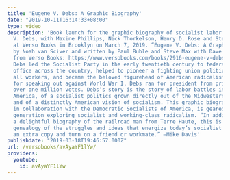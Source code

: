 ```yaml
---
title: 'Eugene V. Debs: A Graphic Biography'
date: "2019-10-11T16:14:33+08:00"
type: video
description: 'Book launch for the graphic biography of socialist labor legend Eugene
  V. Debs, with Maxine Phillips, Nick Thorkelson, Henry D. Rose and Steve Max. Filmed
  at Verso Books in Brooklyn on March 7, 2019. “Eugene V. Debs: A Graphic Biography”—illustrated
  by Noah van Sciver and written by Paul Buhle and Steve Max with Dave Nace—is available
  from Verso Books: https://www.versobooks.com/books/2916-eugene-v-debs Eugene Victor
  Debs led the Socialist Party in the early twentieth century to federal and state
  office across the country, helped to pioneer a fighting union politics that organized
  all workers, and became the beloved figurehead of American radicalism. Imprisoned
  for speaking out against World War I, Debs ran for president from prison, receiving
  over one million votes. Debs’s story is the story of labor battles in industrializing
  America, of a socialist politics grown directly out of the Midwestern heartland,
  and of a distinctly American vision of socialism. This graphic biography, published
  in collaboration with the Democratic Socialists of America, is geared toward a new
  generation exploring socialist and working-class radicalism. “In addition to being
  a delightful biography of the railroad man from Terre Haute, this is a splendid
  genealogy of the struggles and ideas that energize today’s socialist revival. Buy
  an extra copy and turn on a friend or workmate.” —Mike Davis'
publishdate: "2019-03-18T19:46:57.000Z"
url: /versobooks/avAyaYF1lYw/
providers:
  youtube:
    id: avAyaYF1lYw
---
```

